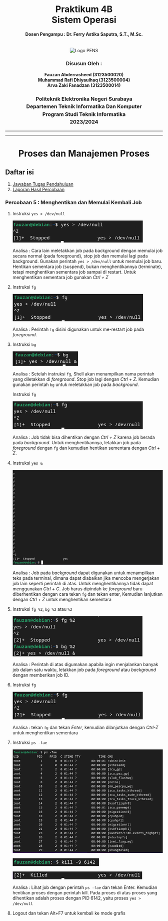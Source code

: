 <div align="center">
  <h1 style="text-align: center;font-weight: bold">Praktikum 4B<br>Sistem Operasi</h1>
  <h4 style="text-align: center;">Dosen Pengampu : Dr. Ferry Astika Saputra, S.T., M.Sc.</h4>
</div>
<br />
<div align="center">
  <img src="https://upload.wikimedia.org/wikipedia/id/4/44/Logo_PENS.png" alt="Logo PENS">
  <h3 style="text-align: center;">Disusun Oleh : </h3>
  <p style="text-align: center;">
    <strong>Fauzan Abderrasheed (3123500020) </strong><br>
    <strong>Muhammad Rafi Dhiyaulhaq (3123500004) </strong><br>
    <strong>Arva Zaki Fanadzan (3123500014)</strong>
  </p>
<h3 style="text-align: center;line-height: 1.5">Politeknik Elektronika Negeri Surabaya<br>Departemen Teknik Informatika Dan Komputer<br>Program Studi Teknik Informatika<br>2023/2024</h3>
  <hr><hr>
</div>

<h1 style="text-align: center;font-weight: bold">Proses dan Manajemen Proses</h1>

## Daftar isi
1. [Jawaban Tugas Pendahuluan](#tugas-pendahuluan)
2. [Laporan Hasil Percobaan](#percobaan)

### Percobaan 5 : Menghentikan dan Memulai Kembali Job

1. Instruksi `yes > /dev/null`

    ![App Screenshot](img/yes-dev-null-z.png)

    Analisa : 
    Cara lain meletakkan job pada background dengan memulai job secara normal (pada foreground), stop job dan memulai lagi pada background. Gunakan perintah `yes > /dev/null` untuk memulai job baru. Hentikan sementara job (suspend), bukan menghentikannya (terminate), tetapi menghentikan sementara job sampai di restart. Untuk menghentikan sementara job gunakan *Ctrl + Z*

2. Instruksi `fg`

    ![App Screenshot](img/fg.png)

    Analisa : 
    Perintah `fg` disini digunakan untuk me-restart job pada *foreground*.

3. Instruksi `bg`

    ![App Screenshot](img/bg.png)

    Analisa : 
    Setelah instruksi `fg`, Shell akan menampilkan nama perintah yang diletakkan di *foreground*. Stop job lagi dengan *Ctrl + Z*. Kemudian gunakan perintah `bg` untuk meletakkan job pada *background*. 
     
    Instruksi `fg`

    ![App Screenshot](img/fg-2.png)

    Analisa : 
    Job tidak bisa dihentikan dengan *Ctrl + Z* karena job berada pada *background*. Untuk menghentikannya, letakkan job pada *foreground* dengan `fg` dan kemudian hentikan sementara dengan *Ctrl + Z*.

4. Instruksi `yes &`

    ![App Screenshot](img/yes-&.png)

    Analisa : 
    Job pada *background* dapat digunakan untuk menampilkan teks pada terminal, dimana dapat diabaikan jika mencoba mengerjakan job lain seperti perintah di atas. Untuk menghentikannya tidak dapat menggunakan *Ctrl + C*. Job harus dipindah ke *foreground* baru diberhentikan dengan cara tekan `fg` dan tekan enter, Kemudian lanjutkan dengan *Ctrl + Z* untuk menghentikan sementara

5. Instruksi `fg %2`, `bg %2` atau `%2`

    ![App Screenshot](img/fg-bg-2.png)

    Analisa : 
    Perintah di atas digumakan apabila ingin menjalankan banyak job dalam satu waktu, letakkan job pada *foreground* atau *background* dengan memberikan job ID. 

6. Instruksi `fg`

    ![App Screenshot](img/fg-3.png)

    Analisa : 
    tekan `fg` dan tekan *Enter*, kemudian dilanjutkan dengan *Ctrl-Z* untuk menghentikan sementara

7. Instruksi `ps -fae`

    ![App Screenshot](img/ps-fae.png)

    ![App Screenshot](img/kill-9-PID.png)

    ![App Screenshot](img/killed-9-PID.png)

    Analisa : 
    Lihat job dengan perintah `ps -fae` dan tekan Enter. Kemudian hentikan proses dengan perintah kill. Pada proses di atas proses yang dihentikan adalah proses dengan PID 6142, yaitu proses `yes > /dev/null`

8. Logout dan tekan Alt+F7 untuk kembali ke mode grafis


     